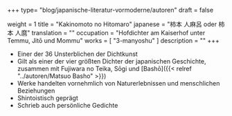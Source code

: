 +++
type= "blog/japanische-literatur-vormoderne/autoren"
draft = false

weight = 1
title = "Kakinomoto no Hitomaro"
japanese = "柿本 人麻呂 oder 柿本 人麿"
translation = ""
occupation = "Hofdichter am Kaiserhof unter Temmu, Jitō und Mommu"
works = [
  "3-manyoshu"
]
description = ""
+++

- Einer der 36 Unsterblichen der Dichtkunst
- Gilt als einer der vier größten Dichter der japanischen Geschichte, zusammen mit Fujiwara no Teika, Sōgi und [Bashō]({{< relref "../autoren/Matsuo Basho" >}})
- Werke handelten vornehmlich von Naturerlebnissen und menschlichen Beziehungen
- Shintoistisch geprägt
- Schrieb auch persönliche Gedichte
